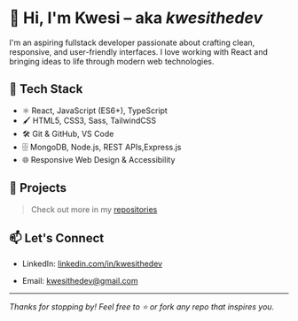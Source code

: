 # 👋 Hi, I'm Kwesi – aka *kwesithedev*

I'm an aspiring fullstack developer passionate about crafting clean, responsive, and user-friendly interfaces. I love working with React and bringing ideas to life through modern web technologies.

## 🔧 Tech Stack
- ⚛️ React, JavaScript (ES6+), TypeScript
- 🖌️ HTML5, CSS3, Sass, TailwindCSS
- 🛠️ Git & GitHub, VS Code
- 🗄️ MongoDB, Node.js, REST APIs,Express.js
- 🌐 Responsive Web Design & Accessibility


## 🚀 Projects

<!--| Name | Description | Live Demo |
|------|-------------|-----------|
| **Portfolio Website** | My personal site built with React and styled with Tailwind. | [kwesithedev.github.io](https://kwesithedev.github.io) |
| **Project X** | A cool web app that does amazing things. | [Live Demo](#) |
| **Another App** | A small project that showcases my work with APIs. | [Live Demo](#) | -->

> Check out more in my [repositories](https://github.com/kwesithedev?tab=repositories)

## 📫 Let's Connect
- LinkedIn: [linkedin.com/in/kwesithedev](https://linkedin.com)
<!--- Portfolio: [kwesithedev.github.io](https://kwesithedev.github.io) -->
- Email: kwesithedev@gmail.com

---

_Thanks for stopping by! Feel free to ⭐️ or fork any repo that inspires you._


